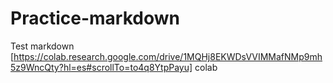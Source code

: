 # Practice-markdown
Test markdown
[https://colab.research.google.com/drive/1MQHj8EKWDsVVIMMafNMp9mh5z9WncQty?hl=es#scrollTo=to4q8YtpPayu] colab

